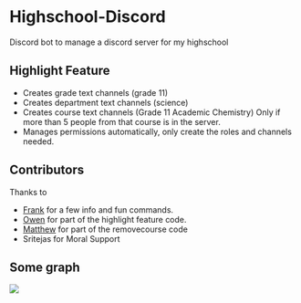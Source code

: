 # Highschool-Discord

Discord bot to manage a discord server for my highschool

## Highlight Feature
* Creates grade text channels (grade 11)
* Creates department text channels (science)
* Creates course text channels (Grade 11 Academic Chemistry) Only if more than 5 people from that course is in the server.
* Manages permissions automatically, only create the roles and channels needed.

## Contributors
Thanks to

* [Frank](https://github.com/3Nya3) for a few info and fun commands.
* [Owen](https://github.com/MiraclePalette) for part of the highlight feature code.
* [Matthew](https://github.com/Weezity) for part of the removecourse code
* Sritejas for Moral Support

## Some graph
![](https://cdn.discordapp.com/attachments/558408313067405334/754508593620975669/UHS_discord_server_1.png)
